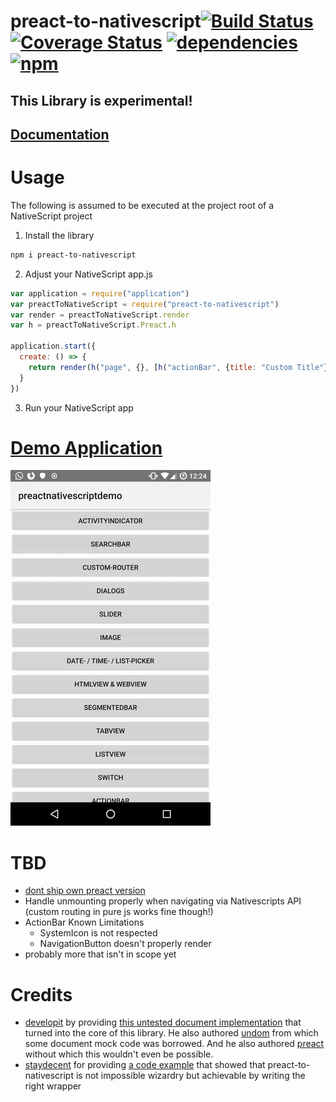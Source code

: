 # preact-to-nativescript[![Build Status](https://travis-ci.org/Hizoul/preact-to-nativescript.svg?branch=master)](https://travis-ci.org/Hizoul/preact-to-nativescript) [![Coverage Status](https://coveralls.io/repos/github/Hizoul/preact-to-nativescript/badge.svg?branch=master)](https://coveralls.io/github/Hizoul/preact-to-nativescript?branch=master) [![dependencies](https://david-dm.org/Hizoul/preact-to-nativescript.png)](https://david-dm.org/Hizoul/preact-to-nativescript) [![npm](https://img.shields.io/npm/v/preact-to-nativescript.svg)](https://www.npmjs.com/package/preact-to-nativescript)
## This Library is experimental!
## [Documentation](https://rawgit.com/Hizoul/preact-to-nativescript/master/docs/_book/index.html)

# Usage
The following is assumed to be executed at the project root of a NativeScript project

1. Install the library
```bash
npm i preact-to-nativescript
```
2. Adjust your NativeScript app.js
```javascript
var application = require("application")
var preactToNativeScript = require("preact-to-nativescript")
var render = preactToNativeScript.render
var h = preactToNativeScript.Preact.h

application.start({
  create: () => {
    return render(h("page", {}, [h("actionBar", {title: "Custom Title"}), h("stackLayout", {}, [h("label", {text: "preact-to-nativescript page"}, [])])]))
  }
})
```
3. Run your NativeScript app

# [Demo Application](https://github.com/Hizoul/preact-nativescript-demo)
![Demo](https://github.com/Hizoul/preact-nativescript-demo/raw/master/demo.gif)


# TBD
- [dont ship own preact version](https://github.com/developit/preact/pull/978)
- Handle unmounting properly when navigating via Nativescripts API (custom routing in pure js works fine though!)
- ActionBar Known Limitations
  - SystemIcon is not respected
  - NavigationButton doesn't properly render
- probably more that isn't in scope yet

# Credits
- [developit](https://github.com/developit) by providing [this untested document implementation](https://github.com/staydecent/nativescript-preact/issues/4#issuecomment-323900569) that turned into the core of this library. He also authored [undom](https://github.com/developit/undom) from which some document mock code was borrowed. And he also authored [preact](https://github.com/developit/preact) without which this wouldn't even be possible.
- [staydecent](https://github.com/staydecent) for providing [a code example](https://github.com/staydecent/nativescript-preact) that showed that preact-to-nativescript is not impossible wizardry but achievable by writing the right wrapper